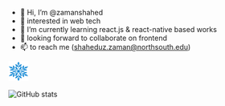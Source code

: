 - 👋 Hi, I’m @zamanshahed
- 👀 interested in web tech
- 🌱 I’m currently learning react.js & react-native based works
- 💞️ looking forward to collaborate on frontend
- 📫 to reach me (shaheduz.zaman@northsouth.edu)

<a href='https://archiveprogram.github.com/'><img src='https://raw.githubusercontent.com/acervenky/animated-github-badges/master/assets/acbadge.gif' width='40' height='40'></a> 

![GitHub stats](https://github-readme-stats.vercel.app/api?username=zamanshahed&show_icons=true)  


<!---
zamanshahed/zamanshahed is a ✨ special ✨ repository because its `README.md` (this file) appears on your GitHub profile.
You can click the Preview link to take a look at your changes.
--->
